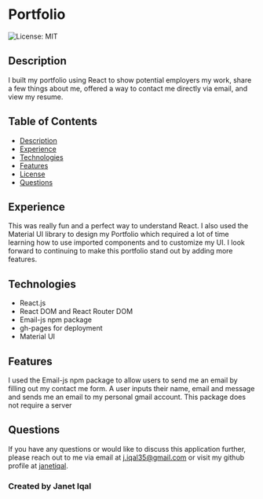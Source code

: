# Portfolio

![License: MIT](https://img.shields.io/badge/License-MIT-green.svg) </br>
## Description
I built my portfolio using React to show potential employers my work, share a few things about me, offered a way to contact me directly via email, and view my resume. 

## Table of Contents
- [Description](#description)
- [Experience](#experience)
- [Technologies](#technologies)
- [Features](#features)
- [License](#license)
- [Questions](#questions)

## Experience
This was really fun and a perfect way to understand React. I also used the Material UI library to design my Portfolio which required a lot of time learning how to use imported components and to customize my UI. I look forward to continuing to make this portfolio stand out by adding more features.

## Technologies
- React.js 
- React DOM and React Router DOM
- Email-js npm package 
- gh-pages for deployment
- Material UI 

## Features 
I used the Email-js npm package to allow users to send me an email by filling out my contact me form. A user inputs their name, email and message and sends me an email to my personal gmail account. This package does not require a server

## Questions
If you have any questions or would like to discuss this application further, please reach out to me via email at [j.iqal35@gmail.com](mailto:j.iqal35@gmail.com) or visit my github profile at [janetiqal](http://www.github.com/janetiqal).

### Created by Janet Iqal

